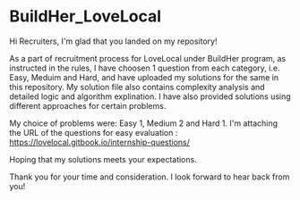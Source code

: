 # BuildHer_LoveLocal

Hi Recruiters,
    I'm glad that you landed on my repository!

  As a part of recruitment process for LoveLocal under BuildHer program, as instructed in the rules, I have choosen 1 question from each category, i.e. Easy, Meduim and Hard, and have uploaded my solutions for the same in this repository. My solution file also contains complexity analysis and detailed logic and algorithm explination. I have also provided solutions using different approaches for certain problems.
  
  My choice of problems were: Easy 1, Medium 2 and Hard 1. 
  I'm attaching the URL of the questions for easy evaluation : https://lovelocal.gitbook.io/internship-questions/

  Hoping that my solutions meets your expectations.
  
Thank you for your time and consideration. I look forward to hear back from you!

